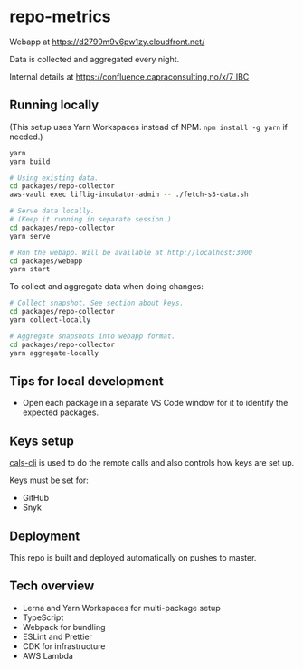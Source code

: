# repo-metrics

Webapp at https://d2799m9v6pw1zy.cloudfront.net/

Data is collected and aggregated every night.

Internal details at https://confluence.capraconsulting.no/x/7_IBC

## Running locally

(This setup uses Yarn Workspaces instead of NPM. `npm install -g yarn` if needed.)

```bash
yarn
yarn build

# Using existing data.
cd packages/repo-collector
aws-vault exec liflig-incubator-admin -- ./fetch-s3-data.sh

# Serve data locally.
# (Keep it running in separate session.)
cd packages/repo-collector
yarn serve

# Run the webapp. Will be available at http://localhost:3000
cd packages/webapp
yarn start
```

To collect and aggregate data when doing changes:

```bash
# Collect snapshot. See section about keys.
cd packages/repo-collector
yarn collect-locally

# Aggregate snapshots into webapp format.
cd packages/repo-collector
yarn aggregate-locally
```

## Tips for local development

- Open each package in a separate VS Code window for it to
  identify the expected packages.

## Keys setup

[cals-cli](https://github.com/capralifecycle/cals-cli) is used to do the remote calls
and also controls how keys are set up.

Keys must be set for:

- GitHub
- Snyk

## Deployment

This repo is built and deployed automatically on pushes to master.

## Tech overview

- Lerna and Yarn Workspaces for multi-package setup
- TypeScript
- Webpack for bundling
- ESLint and Prettier
- CDK for infrastructure
- AWS Lambda
